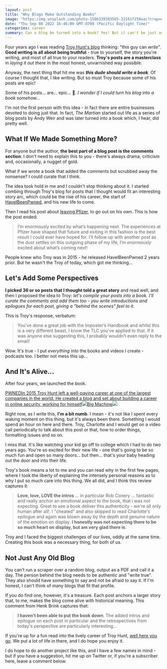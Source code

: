 ```yaml
---
layout: post
title: "Why Blogs Make Outstanding Books"
image: "https:/img.unsplash.com/photo-1586339393565-32161f258eac?crop=entropy&cs=tinysrgb&fit=max&fm=jpg&ixid=MnwxMTc3M3wwfDF8c2VhcmNofDY2fHxibG9nfGVufDB8fHx8MTY2MjYwMTEyMw&ixlib=rb-1.2.1&q=80&w=2000"
date: "Thu Sep 08 2022 16:46:09 GMT-0700 (Pacific Daylight Time)"
categories: career
summary: Can a blog be turned into a book? Yes! But it can't be just any old blog - the writer has to have something to say and no fear of saying it... like Troy Hunt. Here's the story of how I turned his blog into a book.      
---
```


Four years ago I was reading [Troy Hunt's blog](https://www.troyhunt.com/pwned-the-book-is-finally-here/) thinking: "this guy can _write_". **Good writing is all about being truthful** \- true to yourself, the story you're writing, and most of all true to your readers. **Troy's posts are a masterclass** in _laying it out there_ in the most honest, unvarnished way possible.

Anyway, the next thing that hit me was _**this dude should write a book**_. Of course I thought that, I like writing. But so must Troy because some of his posts are epic!

Some of his posts... are... epic... 🤔.   _I wonder if I could turn his blog into a book somehow..._

I'm not the first person with this idea - in fact there are entire businesses devoted to doing just that. In fact, _The Martian_ started out life as a series of blog posts by Andy Weir and was later turned into a book which, I hear, did pretty well.

## What If We Made Something More?

For anyone but the author, **the best part of a blog post is the comments section**. I don't need to explain this to you - there's always drama, criticism and, occasionally, a nugget of gold. 

What if we wrote a book that added the comments but scrubbed away the nonsense? I could curate that I think.

The idea took hold in me and I couldn't stop thinking about it. I started combing through Troy's blog for posts that I thought would fit an interesting story arc, which could be the rise of his career, the start of [HaveIBeenPwned](https://haveibeenpwned.com/), and his new life to come.

Then I read his post about [leaving Pfizer](https://www.troyhunt.com/today-marks-two-important-milestones/), to go out on his own. This is how the post ended:

> I’m enormously excited by what’s happening next. The experiences at Pfizer have shaped that future and exiting in this fashion is the best result I could ever have hoped for. I’ll follow up with another post as the dust settles on this outgoing phase of my life, I’m _enormously_ excited about what’s coming next!

People knew who Troy was in 2015 - he released HaveIBeenPwned 2 years prior. But he wasn't the Troy of today, which got me thinking...

## Let's Add Some Perspectives

**I picked 36 or so posts that I thought told a great story** and read well, and then I proposed the idea to Troy: _let's compile your posts into a book. I'll curate the comments and add them too - you write introductions and epilogues for each post, giving a "behind the scenes" feel to it_.

This is Troy's response, verbatum:

> You’ve done a great job with the Imposter’s Handbook and whilst this is a very different beast, I know the TLC you’ve applied to that. If it was anyone else suggesting this, I probably wouldn’t even reply to the email!

Wow. It's true - I put _everything_ into the books and videos I create - podcasts too. I better not mess this up...

## And It's Alive...

After four years, we launched the book.

[PWNEDIn 2015 Troy Hunt left a well-paying career at one of the largest companies in the world. He created a blog and set about building a career in online security, working for himself![](https://bigmachine.io/images/logos/cs.png)Big Machine![](https://bigmachine.io/images/pwned/cover.jpg)](https://bigmachine.io/products/pwned/)

Right now, as I write this, **I'm a bit numb**. I mean - it's not like I spent every waking moment on this thing, but it's always been there. Something I would spend an hour on here and there. Troy, Charlotte and I would get on a video call periodically to talk about this post or that, how to order things, formatting issues and so on.

I miss that. It's like watching your kid go off to college which I had to do two years ago. You're so excited for their new life - one that's going to be so much fun and open so many doors... but then... that's your baby heading out the door and into their life.

Troy's book means a lot to me and you can read why in the first few pages, where I took the liberty of explaining the intensely personal reasons as to why I put so much care into this thing. We all did, and I think this review captures it:

> **Love, love, LOVE the intros** ... in particular Rob Conery ... fantastic and really anchor an emotional aspect to the book, that i was not expecting. Great to see a book deliver this authenticity - we're all only human after all!. I "cheated" and also skipped to read Charlotte's epilogue and again was blown away by the depth and genuine nature of the emotion on display. **I honestly was not expecting there to be so much heart on display, but am very glad there is**.

Troy and I faced the biggest challenges of our lives, oddly at the same time. Creating this book was a necessary thing, for both of us. 

## Not Just Any Old Blog

You can't run a scraper over a random blog, output as a PDF and call it a day. The person behind the blog needs to be authentic and "write true". They also should have something to say and not be afraid to say it. If I'm honest, I can't think of many blogs that fit that profile.

If you do find one, however, it's a treasure. Each post anchors a larger story that, to me, makes the blog come alive with historical meaning. This comment from Henk Brink captures that:

> **I haven't been able to put the book down**. The added intros and epilogue on each post in particular and the retrospectives from today's perspective are particularly interesting...

If you're up for a fun read into the lively career of Troy Hunt, [well here you go](https://bigmachine.io/products/pwned/). We put a lot of life in there, and I do hope you enjoy it.

I do hope to do another project like this, and I have a few names in mind - but if you have a suggestion, hit me up on Twitter or, if you're a subscriber here, leave a comment below.